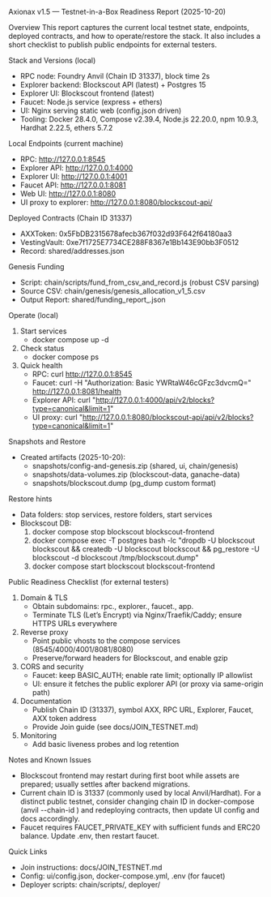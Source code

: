 Axionax v1.5 — Testnet-in-a-Box Readiness Report (2025-10-20)

Overview
This report captures the current local testnet state, endpoints, deployed contracts, and how to operate/restore the stack. It also includes a short checklist to publish public endpoints for external testers.

Stack and Versions (local)
- RPC node: Foundry Anvil (Chain ID 31337), block time 2s
- Explorer backend: Blockscout API (latest) + Postgres 15
- Explorer UI: Blockscout frontend (latest)
- Faucet: Node.js service (express + ethers)
- UI: Nginx serving static web (config.json driven)
- Tooling: Docker 28.4.0, Compose v2.39.4, Node.js 22.20.0, npm 10.9.3, Hardhat 2.22.5, ethers 5.7.2

Local Endpoints (current machine)
- RPC:       http://127.0.0.1:8545
- Explorer API: http://127.0.0.1:4000
- Explorer UI:  http://127.0.0.1:4001
- Faucet API:   http://127.0.0.1:8081
- Web UI:       http://127.0.0.1:8080
- UI proxy to explorer: http://127.0.0.1:8080/blockscout-api/

Deployed Contracts (Chain ID 31337)
- AXXToken:      0x5FbDB2315678afecb367f032d93F642f64180aa3
- VestingVault:  0xe7f1725E7734CE288F8367e1Bb143E90bb3F0512
- Record: shared/addresses.json

Genesis Funding
- Script: chain/scripts/fund_from_csv_and_record.js (robust CSV parsing)
- Source CSV: chain/genesis/genesis_allocation_v1_5.csv
- Output Report: shared/funding_report_<timestamp>.json

Operate (local)
1) Start services
   - docker compose up -d
2) Check status
   - docker compose ps
3) Quick health
   - RPC: curl http://127.0.0.1:8545
   - Faucet: curl -H "Authorization: Basic YWRtaW46cGFzc3dvcmQ=" http://127.0.0.1:8081/health
   - Explorer API: curl "http://127.0.0.1:4000/api/v2/blocks?type=canonical&limit=1"
   - UI proxy: curl "http://127.0.0.1:8080/blockscout-api/api/v2/blocks?type=canonical&limit=1"

Snapshots and Restore
- Created artifacts (2025-10-20):
  - snapshots/config-and-genesis.zip   (shared, ui, chain/genesis)
  - snapshots/data-volumes.zip         (blockscout-data, ganache-data)
  - snapshots/blockscout.dump          (pg_dump custom format)

Restore hints
- Data folders: stop services, restore folders, start services
- Blockscout DB:
  1) docker compose stop blockscout blockscout-frontend
  2) docker compose exec -T postgres bash -lc "dropdb -U blockscout blockscout && createdb -U blockscout blockscout && pg_restore -U blockscout -d blockscout /tmp/blockscout.dump"
  3) docker compose start blockscout blockscout-frontend

Public Readiness Checklist (for external testers)
1) Domain & TLS
   - Obtain subdomains: rpc.<domain>, explorer.<domain>, faucet.<domain>, app.<domain>
   - Terminate TLS (Let’s Encrypt) via Nginx/Traefik/Caddy; ensure HTTPS URLs everywhere
2) Reverse proxy
   - Point public vhosts to the compose services (8545/4000/4001/8081/8080)
   - Preserve/forward headers for Blockscout, and enable gzip
3) CORS and security
   - Faucet: keep BASIC_AUTH; enable rate limit; optionally IP allowlist
   - UI: ensure it fetches the public explorer API (or proxy via same-origin path)
4) Documentation
   - Publish Chain ID (31337), symbol AXX, RPC URL, Explorer, Faucet, AXX token address
   - Provide Join guide (see docs/JOIN_TESTNET.md)
5) Monitoring
   - Add basic liveness probes and log retention

Notes and Known Issues
- Blockscout frontend may restart during first boot while assets are prepared; usually settles after backend migrations.
- Current chain ID is 31337 (commonly used by local Anvil/Hardhat). For a distinct public testnet, consider changing chain ID in docker-compose (anvil --chain-id <id>) and redeploying contracts, then update UI config and docs accordingly.
- Faucet requires FAUCET_PRIVATE_KEY with sufficient funds and ERC20 balance. Update .env, then restart faucet.

Quick Links
- Join instructions: docs/JOIN_TESTNET.md
- Config: ui/config.json, docker-compose.yml, .env (for faucet)
- Deployer scripts: chain/scripts/, deployer/
